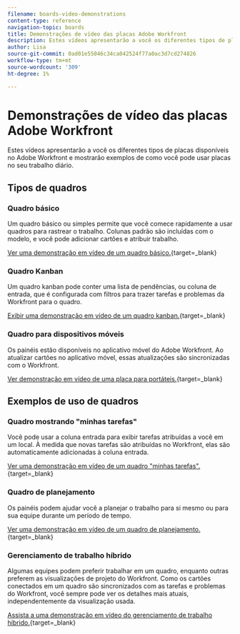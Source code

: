 ```yaml
---
filename: boards-video-demonstrations
content-type: reference
navigation-topic: boards
title: Demonstrações de vídeo das placas Adobe Workfront
description: Estes vídeos apresentarão a você os diferentes tipos de placas disponíveis no Adobe Workfront e mostrarão exemplos de como você pode usar placas no seu trabalho diário.
author: Lisa
source-git-commit: 0ad01e55046c34ca042524f77a0ac3d7cd274826
workflow-type: tm+mt
source-wordcount: '309'
ht-degree: 1%

---
```


# Demonstrações de vídeo das placas Adobe Workfront

Estes vídeos apresentarão a você os diferentes tipos de placas disponíveis no Adobe Workfront e mostrarão exemplos de como você pode usar placas no seu trabalho diário.

## Tipos de quadros

### Quadro básico

Um quadro básico ou simples permite que você comece rapidamente a usar quadros para rastrear o trabalho. Colunas padrão são incluídas com o modelo, e você pode adicionar cartões e atribuir trabalho.

[Ver uma demonstração em vídeo de um quadro básico.](https://video.tv.adobe.com/v/3416382/){target=_blank}

### Quadro Kanban

Um quadro kanban pode conter uma lista de pendências, ou coluna de entrada, que é configurada com filtros para trazer tarefas e problemas da Workfront para o quadro.

[Exibir uma demonstração em vídeo de um quadro kanban.](https://video.tv.adobe.com/v/3416383/){target=_blank}

### Quadro para dispositivos móveis

Os painéis estão disponíveis no aplicativo móvel do Adobe Workfront. Ao atualizar cartões no aplicativo móvel, essas atualizações são sincronizadas com o Workfront.

[Ver demonstração em vídeo de uma placa para portáteis.](https://video.tv.adobe.com/v/3416379/){target=_blank}

## Exemplos de uso de quadros

### Quadro mostrando &quot;minhas tarefas&quot;

Você pode usar a coluna entrada para exibir tarefas atribuídas a você em um local. À medida que novas tarefas são atribuídas no Workfront, elas são automaticamente adicionadas à coluna entrada.

[Ver uma demonstração em vídeo de um quadro &quot;minhas tarefas&quot;.](https://video.tv.adobe.com/v/3416378/){target=_blank}

### Quadro de planejamento

Os painéis podem ajudar você a planejar o trabalho para si mesmo ou para sua equipe durante um período de tempo.

[Ver uma demonstração em vídeo de um quadro de planejamento.](https://video.tv.adobe.com/v/3416380/){target=_blank}

### Gerenciamento de trabalho híbrido

Algumas equipes podem preferir trabalhar em um quadro, enquanto outras preferem as visualizações de projeto do Workfront. Como os cartões conectados em um quadro são sincronizados com as tarefas e problemas do Workfront, você sempre pode ver os detalhes mais atuais, independentemente da visualização usada.

[Assista a uma demonstração em vídeo do gerenciamento de trabalho híbrido.](https://video.tv.adobe.com/v/3416381/){target=_blank}
